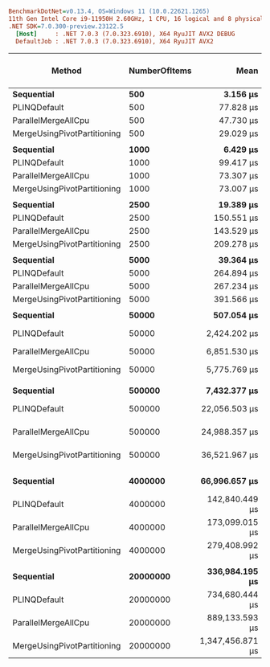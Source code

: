 ``` ini

BenchmarkDotNet=v0.13.4, OS=Windows 11 (10.0.22621.1265)
11th Gen Intel Core i9-11950H 2.60GHz, 1 CPU, 16 logical and 8 physical cores
.NET SDK=7.0.300-preview.23122.5
  [Host]     : .NET 7.0.3 (7.0.323.6910), X64 RyuJIT AVX2 DEBUG
  DefaultJob : .NET 7.0.3 (7.0.323.6910), X64 RyuJIT AVX2


```
|                      Method | NumberOfItems |             Mean |          Error |         StdDev |           Median | Ratio | RatioSD |        Gen0 | Completed Work Items | Lock Contentions |      Gen1 |      Gen2 |     Allocated | Alloc Ratio |
|---------------------------- |-------------- |-----------------:|---------------:|---------------:|-----------------:|------:|--------:|------------:|---------------------:|-----------------:|----------:|----------:|--------------:|------------:|
|                  **Sequential** |           **500** |         **3.156 μs** |      **0.0628 μs** |      **0.1540 μs** |         **3.180 μs** |  **1.00** |    **0.00** |      **0.8011** |                    **-** |                **-** |    **0.0458** |         **-** |       **9.84 KB** |        **1.00** |
|                PLINQDefault |           500 |        77.828 μs |      1.5226 μs |      1.4242 μs |        77.635 μs | 24.44 |    1.30 |     15.0146 |              15.0000 |           0.0020 |    3.5400 |         - |     168.63 KB |       17.13 |
|         ParallelMergeAllCpu |           500 |        47.730 μs |      0.8959 μs |      0.8380 μs |        47.451 μs | 14.99 |    0.90 |      6.2256 |               8.0220 |           0.0002 |    0.6104 |         - |      76.67 KB |        7.79 |
| MergeUsingPivotPartitioning |           500 |        29.029 μs |      0.5512 μs |      0.6561 μs |        29.018 μs |  9.11 |    0.56 |      2.9907 |               1.0009 |           0.0001 |    0.1831 |         - |      36.81 KB |        3.74 |
|                             |               |                  |                |                |                  |       |         |             |                      |                  |           |           |               |             |
|                  **Sequential** |          **1000** |         **6.429 μs** |      **0.1273 μs** |      **0.2543 μs** |         **6.477 μs** |  **1.00** |    **0.00** |      **1.5945** |                    **-** |                **-** |    **0.1755** |         **-** |      **19.61 KB** |        **1.00** |
|                PLINQDefault |          1000 |        99.417 μs |      1.9397 μs |      2.5894 μs |        98.709 μs | 15.35 |    0.75 |     23.5596 |              15.0000 |           0.0027 |    7.4463 |         - |     255.75 KB |       13.04 |
|         ParallelMergeAllCpu |          1000 |        73.307 μs |      1.4420 μs |      1.7166 μs |        73.565 μs | 11.28 |    0.50 |     11.5967 |               8.2264 |                - |    2.0752 |         - |      142.8 KB |        7.28 |
| MergeUsingPivotPartitioning |          1000 |        73.007 μs |      1.2214 μs |      1.0199 μs |        73.038 μs | 11.15 |    0.44 |      9.6436 |               2.9587 |           0.0002 |    1.0986 |         - |     118.28 KB |        6.03 |
|                             |               |                  |                |                |                  |       |         |             |                      |                  |           |           |               |             |
|                  **Sequential** |          **2500** |        **19.389 μs** |      **0.3812 μs** |      **0.7252 μs** |        **19.521 μs** |  **1.00** |    **0.00** |      **3.9673** |                    **-** |                **-** |    **0.9766** |         **-** |      **48.91 KB** |        **1.00** |
|                PLINQDefault |          2500 |       150.551 μs |      2.1928 μs |      4.1187 μs |       148.980 μs |  7.78 |    0.41 |     56.1523 |              15.0000 |           0.0029 |   26.3672 |         - |     622.47 KB |       12.73 |
|         ParallelMergeAllCpu |          2500 |       143.529 μs |      1.7682 μs |      1.4765 μs |       143.675 μs |  7.36 |    0.25 |     27.8320 |               9.6335 |           0.0010 |   13.1836 |         - |     342.91 KB |        7.01 |
| MergeUsingPivotPartitioning |          2500 |       209.278 μs |      4.1150 μs |      3.4362 μs |       208.084 μs | 10.73 |    0.30 |     43.4570 |              10.4653 |           0.0020 |   13.1836 |         - |     530.04 KB |       10.84 |
|                             |               |                  |                |                |                  |       |         |             |                      |                  |           |           |               |             |
|                  **Sequential** |          **5000** |        **39.364 μs** |      **0.7788 μs** |      **1.3012 μs** |        **39.612 μs** |  **1.00** |    **0.00** |      **7.9346** |                    **-** |                **-** |    **3.9063** |         **-** |      **97.73 KB** |        **1.00** |
|                PLINQDefault |          5000 |       264.894 μs |      4.5572 μs |      4.2628 μs |       263.501 μs |  6.76 |    0.32 |    124.5117 |              15.0000 |           0.0015 |   83.0078 |   41.5039 |    1181.81 KB |       12.09 |
|         ParallelMergeAllCpu |          5000 |       267.234 μs |      3.5503 μs |      2.9646 μs |       265.914 μs |  6.81 |    0.34 |     54.6875 |              10.2837 |           0.0020 |   39.0625 |         - |     674.72 KB |        6.90 |
| MergeUsingPivotPartitioning |          5000 |       391.566 μs |      4.7470 μs |      4.2081 μs |       392.073 μs | 10.01 |    0.48 |     85.9375 |              17.8970 |                - |   42.4805 |         - |    1051.88 KB |       10.76 |
|                             |               |                  |                |                |                  |       |         |             |                      |                  |           |           |               |             |
|                  **Sequential** |         **50000** |       **507.054 μs** |      **5.2288 μs** |      **4.6352 μs** |       **507.823 μs** |  **1.00** |    **0.00** |    **217.7734** |                    **-** |                **-** |  **217.7734** |  **217.7734** |      **976.7 KB** |        **1.00** |
|                PLINQDefault |         50000 |     2,424.202 μs |     58.0078 μs |    168.2912 μs |     2,399.629 μs |  4.85 |    0.32 |   1710.9375 |              15.0000 |           0.0156 | 1683.5938 | 1335.9375 |   10634.55 KB |       10.89 |
|         ParallelMergeAllCpu |         50000 |     6,851.530 μs |    135.5882 μs |    230.2391 μs |     6,785.900 μs | 13.40 |    0.45 |    875.0000 |              10.5156 |                - |  492.1875 |  492.1875 |    6652.19 KB |        6.81 |
| MergeUsingPivotPartitioning |         50000 |     5,775.769 μs |    108.6859 μs |    125.1628 μs |     5,808.473 μs | 11.39 |    0.32 |   1007.8125 |              18.6563 |           0.0078 |  242.1875 |  242.1875 |   10373.83 KB |       10.62 |
|                             |               |                  |                |                |                  |       |         |             |                      |                  |           |           |               |             |
|                  **Sequential** |        **500000** |     **7,432.377 μs** |    **147.3985 μs** |    **144.7650 μs** |     **7,407.242 μs** |  **1.00** |    **0.00** |    **226.5625** |                    **-** |                **-** |  **226.5625** |  **226.5625** |    **9765.78 KB** |        **1.00** |
|                PLINQDefault |        500000 |    22,056.503 μs |    441.0844 μs |  1,207.4615 μs |    22,082.747 μs |  2.99 |    0.21 |   1500.0000 |              15.0000 |                - | 1437.5000 | 1156.2500 |   97396.17 KB |        9.97 |
|         ParallelMergeAllCpu |        500000 |    24,988.357 μs |    489.9295 μs |    932.1418 μs |    24,570.147 μs |  3.51 |    0.12 |   4125.0000 |              20.8750 |                - |  312.5000 |  312.5000 |   66418.54 KB |        6.80 |
| MergeUsingPivotPartitioning |        500000 |    36,521.967 μs |    628.9943 μs |    557.5871 μs |    36,629.582 μs |  4.90 |    0.11 |   7857.1429 |              28.2857 |                - |  214.2857 |  214.2857 |  103537.55 KB |       10.60 |
|                             |               |                  |                |                |                  |       |         |             |                      |                  |           |           |               |             |
|                  **Sequential** |       **4000000** |    **66,996.657 μs** |    **678.7017 μs** |    **566.7466 μs** |    **66,952.700 μs** |  **1.00** |    **0.00** |    **250.0000** |                    **-** |                **-** |  **250.0000** |  **250.0000** |   **78125.22 KB** |        **1.00** |
|                PLINQDefault |       4000000 |   142,840.449 μs |  2,719.2517 μs |  3,022.4411 μs |   143,723.850 μs |  2.13 |    0.05 |   1750.0000 |              15.0000 |                - | 1500.0000 | 1500.0000 |  779255.33 KB |        9.97 |
|         ParallelMergeAllCpu |       4000000 |   173,099.015 μs |  3,353.6971 μs |  6,619.8709 μs |   172,818.300 μs |  2.66 |    0.09 |  30000.0000 |              23.0000 |                - |         - |         - |  531262.71 KB |        6.80 |
| MergeUsingPivotPartitioning |       4000000 |   279,408.992 μs |  5,574.6365 μs |  8,679.0374 μs |   280,152.375 μs |  4.20 |    0.11 |  61000.0000 |              31.0000 |                - |         - |         - |  828144.71 KB |       10.60 |
|                             |               |                  |                |                |                  |       |         |             |                      |                  |           |           |               |             |
|                  **Sequential** |      **20000000** |   **336,984.195 μs** |  **6,658.1456 μs** |  **7,667.5304 μs** |   **337,136.400 μs** |  **1.00** |    **0.00** |           **-** |                    **-** |                **-** |         **-** |         **-** |  **390625.57 KB** |        **1.00** |
|                PLINQDefault |      20000000 |   734,680.444 μs | 14,684.0826 μs | 22,861.3475 μs |   737,531.650 μs |  2.19 |    0.08 |   1000.0000 |              15.0000 |                - | 1000.0000 | 1000.0000 | 4781154.41 KB |       12.24 |
|         ParallelMergeAllCpu |      20000000 |   889,133.593 μs | 12,805.5521 μs | 11,351.7884 μs |   886,514.700 μs |  2.63 |    0.08 | 153000.0000 |              24.0000 |                - |         - |         - | 2656262.93 KB |        6.80 |
| MergeUsingPivotPartitioning |      20000000 | 1,347,456.871 μs | 26,717.5961 μs | 48,177.3370 μs | 1,350,744.100 μs |  3.99 |    0.20 | 306000.0000 |              31.0000 |                - |         - |         - | 4140644.64 KB |       10.60 |

